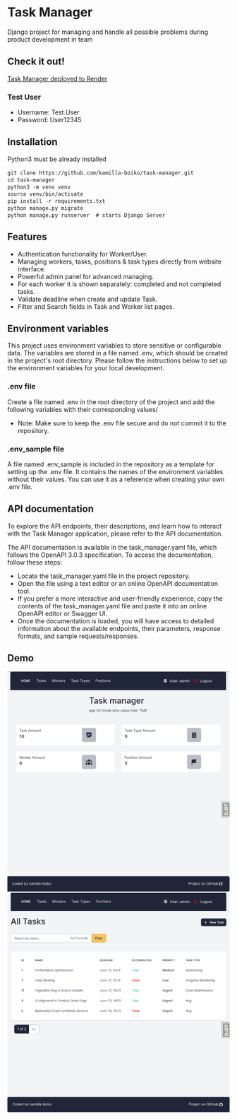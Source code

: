 # Task Manager

Django project for managing and handle all possible problems during product development in team

## Check it out!

[Task Manager deployed to Render](https://task-manager-8283.onrender.com/)

### Test User

* Username: Test.User
* Password: User12345

## Installation

Python3 must be already installed

```shell
git clone https://github.com/kamilla-boiko/task-manager.git
cd task-manager
python3 -m venv venv
source venv/bin/activate
pip install -r requirements.txt
python manage.py migrate
python manage.py runserver  # starts Django Server
```

## Features

* Authentication functionality for Worker/User.
* Managing workers, tasks, positions & task types directly from website interface.
* Powerful admin panel for advanced managing.
* For each worker it is shown separately: completed and not completed tasks.
* Validate deadline when create and update Task.
* Filter and Search fields in Task and Worker list pages.

## Environment variables

This project uses environment variables to store sensitive or configurable data.
The variables are stored in a file named .env, which should be created in the
project's root directory.
Please follow the instructions below to set up the environment variables for your local development.

### .env file

Create a file named .env in the root directory of the project and add the following variables
with their corresponding values/
* Note: Make sure to keep the .env file secure and do not commit it to the repository.

### .env_sample file

A file named .env_sample is included in the repository as a template for setting up the .env file.
It contains the names of the environment variables without their values.
You can use it as a reference when creating your own .env file.

## API documentation

To explore the API endpoints, their descriptions, and learn how to interact with the Task Manager application, 
please refer to the API documentation.

The API documentation is available in the task_manager.yaml file, which follows the OpenAPI 3.0.3 specification. 
To access the documentation, follow these steps:

* Locate the task_manager.yaml file in the project repository.
* Open the file using a text editor or an online OpenAPI documentation tool.
* If you prefer a more interactive and user-friendly experience, copy the contents of the task_manager.yaml file 
and paste it into an online OpenAPI editor or Swagger UI.
* Once the documentation is loaded, you will have access to detailed information about the available endpoints, 
their parameters, response formats, and sample requests/responses.

## Demo

![Home Page Interface](demo_home.png)
![Website Interface](demo_page.png)